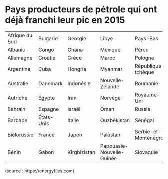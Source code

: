 # Pays producteurs de pétrole qui ont déjà franchi leur pic en 2015

|                |            |              |                           |                      |                    |
| -------------- | ---------- | ------------ | ------------------------- | -------------------- | ------------------ |
| Afrique du Sud | Bulgarie   | Géorgie      | Libye                     | Pays-Bas             | Surinam            |
| Albanie        | Congo      | Ghana        | Mexique                   | Pérou                | Syrie              |
| Allemagne      | Croatie    | Grèce        | Maroc                     | Pologne              | Taiwan             |
| Argentine      | Cuba       | Hongrie      | Myanmar                   | République tchèque   | Tadjikistan        |
| Australie      | Danemark   | Indonésie    | Nouvelle-Zélande          | Roumanie             | Trinidad-et-Tobago |
| Autriche       | Égypte     | Iran         | Norvège                   | Royaume-Uni          | Tunisie            |
| Bahrain        | Espagne    | Israël       | Oman                      | Russie               | Turquie            |
| Barbade        | États-Unis | Italie       | Ouzbékistan               | Sénégal              | Turkménistan       |
| Biélorussie    | France     | Japon        | Pakistan                  | Serbie-et-Monténégro | Ukraine            |
| Bénin          | Gabon      | Kirghizistan | Papouasie-Nouvelle-Guinée | Slovaquie            | Yémen              |

<p class="source">(source : https://energyfiles.com)</p>
